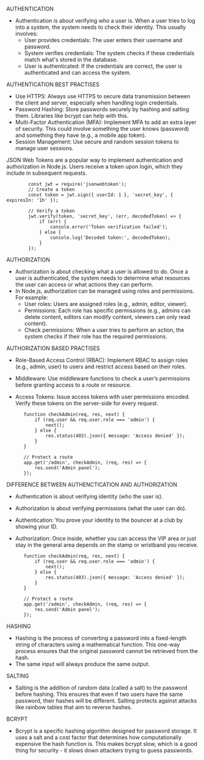 AUTHENTICATION
  - Authentication is about verifying who a user is. When a user tries to log into a system, the system needs to check their identity. This usually involves:
    - User provides credentials: The user enters their username and password.
    - System verifies credentials: The system checks if these credentials match what's stored in the database.
    - User is authenticated: If the credentials are correct, the user is authenticated and can access the system.

AUTHENTICATION BEST PRACTISES
   - Use HTTPS: Always use HTTPS to secure data transmission between the client and server, especially when handling login credentials.
   - Password Hashing: Store passwords securely by hashing and salting them. Libraries like bcrypt can help with this.
   - Multi-Factor Authentication (MFA): Implement MFA to add an extra layer of security. This could involve something the user knows (password) and something they have (e.g., a mobile app token).
   - Session Management: Use secure and random session tokens to manage user sessions.

JSON Web Tokens are a popular way to implement authentication and authorization in Node.js. Users receive a token upon login, which they include in subsequent requests. 

            const jwt = require('jsonwebtoken');
            // Create a token
            const token = jwt.sign({ userId: 1 }, 'secret_key', { expiresIn: '1h' });

            // Verify a token
            jwt.verify(token, 'secret_key', (err, decodedToken) => {
                if (err) {
                    console.error('Token verification failed');
                } else {
                    console.log('Decoded token:', decodedToken);
                }
            });



AUTHORIZATION
  - Authorization is about checking what a user is allowed to do. Once a user is authenticated, the system needs to determine what resources the user can access or what actions they can perform. 
  - In Node.js, authorization can be managed using roles and permissions. For example:
       - User roles: Users are assigned roles (e.g., admin, editor, viewer).
       - Permissions: Each role has specific permissions (e.g., admins can delete content, editors can modify content, viewers can only read content).
       - Check permissions: When a user tries to perform an action, the system checks if their role has the required permissions.

AUTHORIZATION BASED PRACTISES
   - Role-Based Access Control (RBAC): Implement RBAC to assign roles (e.g., admin, user) to users and restrict access based on their roles.
   - Middleware: Use middleware functions to check a user’s permissions before granting access to a route or resource.
   - Access Tokens: Issue access tokens with user permissions encoded. Verify these tokens on the server-side for every request.

            function checkAdmin(req, res, next) {
                if (req.user && req.user.role === 'admin') {
                    next();
                } else {
                    res.status(403).json({ message: 'Access denied' });
                }
            }

            // Protect a route
            app.get('/admin', checkAdmin, (req, res) => {
                res.send('Admin panel');
            });



DIFFERENCE BETWEEN AUTHENCTICATION AND AUTHORIZATION
   - Authentication is about verifying identity (who the user is).
   - Authorization is about verifying permissions (what the user can do).

   - Authentication: You prove your identity to the bouncer at a club by showing your ID.
   - Authorization: Once inside, whether you can access the VIP area or just stay in the general area depends on the stamp or wristband you receive.

            function checkAdmin(req, res, next) {
                if (req.user && req.user.role === 'admin') {
                    next();
                } else {
                    res.status(403).json({ message: 'Access denied' });
                }
            }

            // Protect a route
            app.get('/admin', checkAdmin, (req, res) => {
                res.send('Admin panel');
            });




HASHING
  - Hashing is the process of converting a password into a fixed-length string of characters using a mathematical function. This one-way process ensures that the original password cannot be retrieved from the hash.
  - The same input will always produce the same output.

SALTING
  - Salting is the addition of random data (called a salt) to the password before hashing. This ensures that even if two users have the same password, their hashes will be different. Salting protects against attacks like rainbow tables that aim to reverse hashes.

BCRYPT
 - Bcrypt is a specific hashing algorithm designed for password storage. It uses a salt and a cost factor that determines how computationally expensive the hash function is. This makes bcrypt slow, which is a good thing for security - it slows down attackers trying to guess passwords.